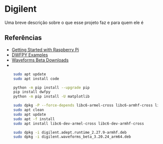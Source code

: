 # Digilent

Uma breve descrição sobre o que esse projeto faz e para quem ele é

## Referências

 - [Getting Started with Raspberry Pi](https://digilent.com/reference/test-and-measurement/guides/getting-started-with-raspberry-pi)
 - [DWFPY Examples]([https://digilent.com/reference/test-and-measurement/guides/getting-started-with-raspberry-pi](https://github.com/mariusgreuel/dwfpy/tree/main/examples))
 - [Waveforms Beta Downloads](https://forum.digilent.com/topic/8908-waveforms-beta-download/)
 - 
```bash
    sudo apt update
    sudo apt install code
```

```bash
    python -m pip install --upgrade pip
    pip install dwfpy
    python -m pip install -U matplotlib
```

```bash
    sudo dpkg -P --force-depends libc6-armel-cross libc6-armhf-cross libc6-dev-armel-cross libc6-dev-armhf-cross
    sudo apt clean
    sudo apt update
    sudo apt -f install
    sudo apt install libc6-dev-armel-cross libc6-dev-armhf-cross
```

```bash
    sudo dpkg -i digilent.adept.runtime_2.27.9-armhf.deb
    sudo dpkg -i digilent.waveforms_beta_3.20.24_arm64.deb
```

